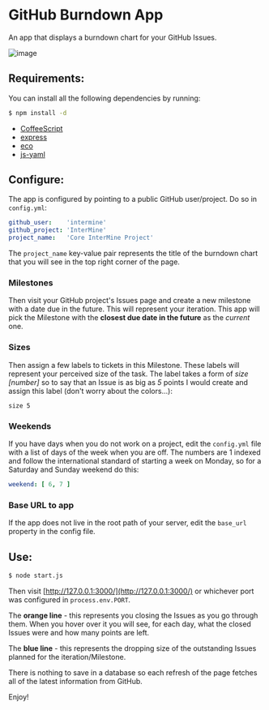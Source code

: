# GitHub Burndown App

An app that displays a burndown chart for your GitHub Issues.

![image](https://raw.github.com/radekstepan/github-burndown-chart/master/example.png)

## Requirements:

You can install all the following dependencies by running:

```bash
$ npm install -d
```

- [CoffeeScript](http://coffeescript.org/)
- [express](http://expressjs.com/)
- [eco](https://github.com/sstephenson/eco)
- [js-yaml](https://github.com/visionmedia/js-yaml)

## Configure:

The app is configured by pointing to a public GitHub user/project. Do so in `config.yml`:

```yaml
github_user:    'intermine'
github_project: 'InterMine'
project_name:   'Core InterMine Project'
```

The `project_name` key-value pair represents the title of the burndown chart that you will see in the top right corner of the page.

### Milestones

Then visit your GitHub project's Issues page and create a new milestone with a date due in the future. This will represent your iteration. This app will pick the Milestone with the **closest due date in the future** as the *current* one.

### Sizes

Then assign a few labels to tickets in this Milestone. These labels will represent your perceived size of the task. The label takes a form of *size [number]* so to say that an Issue is as big as *5* points I would create and assign this label (don't worry about the colors...):

```
size 5
```

### Weekends

If you have days when you do not work on a project, edit the `config.yml` file with a list of days of the week when you are off. The numbers are 1 indexed and follow the international standard of starting a week on Monday, so for a Saturday and Sunday weekend do this:

```yaml
weekend: [ 6, 7 ]
```

### Base URL to app

If the app does not live in the root path of your server, edit the `base_url` property in the config file.

## Use:

```bash
$ node start.js
```

Then visit [http://127.0.0.1:3000/](http://127.0.0.1:3000/) or whichever port was configured in `process.env.PORT`.

The **orange line** - this represents you closing the Issues as you go through them. When you hover over it you will see, for each day, what the closed Issues were and how many points are left.

The **blue line** - this represents the dropping size of the outstanding Issues planned for the iteration/Milestone.

There is nothing to save in a database so each refresh of the page fetches all of the latest information from GitHub.

Enjoy!